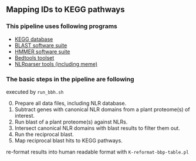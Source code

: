 ## Mapping IDs to KEGG pathways

### This pipeline uses following programs
- [KEGG database](https://www.genome.jp/kegg/kegg1.html) 
- [BLAST software suite](https://blast.ncbi.nlm.nih.gov/Blast.cgi?CMD=Web&PAGE_TYPE=BlastDocs&DOC_TYPE=Download)
- [HMMER software suite](http://hmmer.org)
- [Bedtools toolset](https://bedtools.readthedocs.io/en/latest/)
- [NLRparser tools (including meme)](https://github.com/steuernb/NLR-Parser)

### The basic steps in the pipeline are following

executed by `run_bbh.sh`

0. Prepare all data files, including NLR database.
1. Subtract genes with canonical NLR domains from a plant proteome(s) of interest.
2. Run blast of a plant proteome(s) against NLRs.
3. Intersect canonical NLR domains with blast results to filter them out.
4. Run the reciprocal blast.
5. Map reciprocal blast hits to KEGG pathways.

re-format results into human readable format with `K-reformat-bbp-table.pl`
